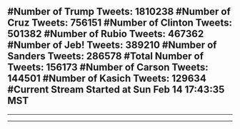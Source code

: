 #Number of Trump Tweets: 1810238
#Number of Cruz Tweets: 756151
#Number of Clinton Tweets: 501382
#Number of Rubio Tweets: 467362
#Number of Jeb! Tweets: 389210
#Number of Sanders Tweets: 286578
#Total Number of Tweets: 156173 
#Number of Carson Tweets: 144501
#Number of Kasich Tweets: 129634
#Current Stream Started at Sun Feb 14 17:43:35 MST
---
---
---
